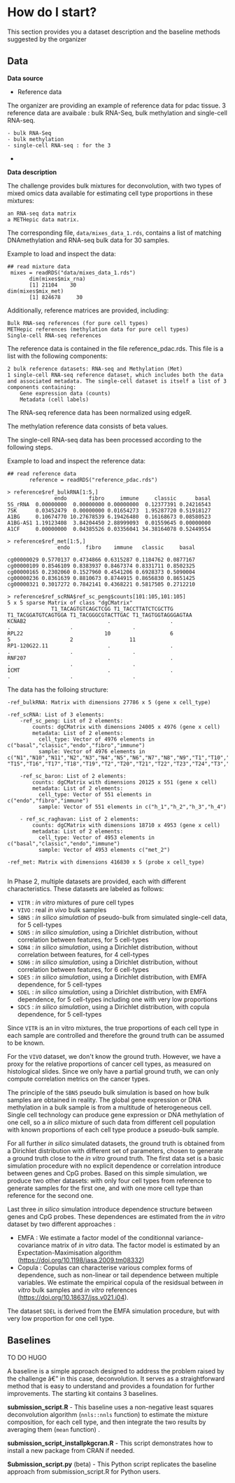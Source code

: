# How do I start?           
                           

This section provides you a dataset description and the baseline methods suggested by the organizer

                           
## Data   

**Data source**

- Reference data

The organizer are providing an example of reference data for pdac tissue. 3 reference data are avaibale : bulk RNA-Seq, bulk methylation and single-cell RNA-seq.

    - bulk RNA-Seq
    - bulk methylation
    - single-cell RNA-seq : for the 3 
- 

**Data description**

The challenge provides bulk mixtures for deconvolution, with two types of mixed omics data available for estimating cell type proportions in these mixtures:


    an RNA-seq data matrix
    a METHepic data matrix.

The corresponding file, `data/mixes_data_1.rds`, contains a list of matching DNAmethylation and RNA-seq bulk data for 30 samples.

Example to load and inspect the data:

```
## read mixture data
 mixes = readRDS("data/mixes_data_1.rds")
       dim(mixes$mix_rna)
       [1] 21104    30
dim(mixes$mix_met)
       [1] 824678     30
```
Additionally, reference matrices are provided, including:

    Bulk RNA-seq references (for pure cell types)
    METHepic references (methylation data for pure cell types)
    Single-cell RNA-seq references

The reference data is contained in the file reference_pdac.rds. This file is a list with the following components:

    2 bulk reference datasets: RNA-seq and Methylation (Met)
    1 single-cell RNA-seq reference dataset, which includes both the data and associated metadata. The single-cell dataset is itself a list of 3 components containing:
        Gene expression data (counts)
        Metadata (cell labels)

The RNA-seq reference data has been normalized using edgeR.

The methylation reference data consists of beta values.

The single-cell RNA-seq data has been processed according to the following steps.

Example to load and inspect the reference data:

```       
## read reference data
       reference = readRDS("reference_pdac.rds")

> reference$ref_bulkRNA[1:5,]
               endo       fibro     immune     classic      basal
5S_rRNA  0.00000000  0.00000000 0.00000000  0.12377391 0.24216543
7SK      0.03452479  0.00000000 0.01654273  1.95287720 0.51918127
A1BG     0.10674770 10.27678539 6.19426480  0.16168673 0.08580523
A1BG-AS1 1.19123408  3.84204450 2.88999093  0.01559645 0.00000000
A1CF     0.00000000  0.04385526 0.03356041 34.38164078 0.52449554

> reference$ref_met[1:5,]
                endo     fibro    immune   classic     basal

cg00000029 0.5770137 0.4734866 0.6315287 0.1184762 0.0877167
cg00000109 0.8546109 0.8383937 0.8467374 0.8331711 0.8502325
cg00000165 0.2302060 0.1527960 0.4541206 0.6928373 0.5090004
cg00000236 0.8361639 0.8810673 0.8744915 0.8656830 0.8651425
cg00000321 0.3017272 0.7842141 0.4368221 0.5817505 0.2712210

> reference$ref_scRNA$ref_sc_peng$counts[101:105,101:105]
5 x 5 sparse Matrix of class "dgCMatrix"
              T1_TACAGTGTCAGCTCGG T1_TACCTTATCTCGCTTG T1_TACGGATGTCAGTGGA T1_TACGGGCGTACTTGAC T1_TAGTGGTAGGGAGTAA
KCNAB2                          .                   .                   .                   .                   .
RPL22                          10                   6                   5                   2                  11
RP1-120G22.11                   .                   .                   .                   .                   .
RNF207                          .                   .                   .                   .                   .
ICMT                            .                   .                   .                   .                   .

```

The data has the folloing structure:
```
-ref_bulkRNA: Matrix with dimensions 27786 x 5 (gene x cell_type)

-ref_scRNA: List of 3 elements:
    -ref_sc_peng: List of 2 elements:
        counts: dgCMatrix with dimensions 24005 x 4976 (gene x cell)
        metadata: List of 2 elements:
          cell_type: Vector of 4976 elements in c("basal","classic","endo","fibro","immune")
          sample: Vector of 4976 elements in c("N1","N10","N11","N2","N3","N4","N5","N6","N7","N8","N9","T1","T10","T11","T12","T13","T14" "T15","T16","T17","T18","T19","T2","T20","T21","T22","T23","T24","T3","T4","T5","T6","T7","T8","T9")
    
    -ref_sc_baron: List of 2 elements:
        counts: dgCMatrix with dimensions 20125 x 551 (gene x cell) 
        metadata: List of 2 elements:
          cell_type: Vector of 551 elements in c("endo","fibro","immune")
          sample: Vector of 551 elements in c("h_1","h_2","h_3","h_4")
    
    - ref_sc_raghavan: List of 2 elements:
        counts: dgCMatrix with dimensions 18710 x 4953 (gene x cell)
        metadata: List of 2 elements:
          cell_type: Vector of 4953 elements in c("basal","classic","endo","immune")
          sample: Vector of 4953 elements c("met_2")
    
-ref_met: Matrix with dimensions 416830 x 5 (probe x cell_type)


```

In Phase 2, multiple datasets are provided, each with different characteristics. These datasets are labeled as follows:

- `VITR` : *in vitro* mixtures of pure cell types
- `VIVO` : real *in vivo* bulk samples
- `SBN5` : *in silico simulation* of pseudo-bulk from simulated single-cell data, for 5 cell-types
- `SDN5` : *in silico simulation*, using a Dirichlet distribution, without correlation between features, for 5 cell-types
- `SDN4` : *in silico simulation*, using a Dirichlet distribution, without correlation between features, for 4 cell-types
- `SDN6` : *in silico simulation*, using a Dirichlet distribution, without correlation between features, for 6 cell-types
- `SDE5` : *in silico simulation*, using a Dirichlet distribution, with EMFA dependence, for 5 cell-types
- `SDEL` : *in silico simulation*, using a Dirichlet distribution, with EMFA dependence, for 5 cell-types including one with very low proportions
- `SDC5` : *in silico simulation*, using a Dirichlet distribution, with copula dependence, for 5 cell-types


Since `VITR` is an in vitro mixtures, the true proportions of each cell type in each sample are controlled and therefore the ground truth can be assumed to be known.

For the `VIVO` dataset, we don't know the ground truth. However, we have a proxy for the relative proportions of cancer cell types, as measured on histological slides. Since we only have a partial ground truth, we can only compute correlation metrics on the cancer types.

The principle of the `SBN5` pseudo bulk simulation is based on how bulk samples are obtained in reality. The global gene expression or DNA methylation in a bulk sample is from a multitude of heterogeneous cell. Single cell technology can produce gene expression or DNA methylation of one cell, so a *in silico* mixture of such data from different cell population with known proportions of each cell type produce a pseudo-bulk sample.

For all further *in silico* simulated datasets, the ground truth is obtained from a Dirichlet distribution with different set of parameters, chosen to generate a ground truth close to the *in vitro* ground truth. The first data set is a basic simulation procedure with no explicit dependence or correlation introduce between genes and CpG probes. Based on this simple simulation, we produce two other datasets: with only four cell types from reference to generate samples for the first one, and with one more cell type than reference for the second one.

Last three *in silico* simulation introduce dependence structure between genes and CpG probes. These dependences are estimated from the *in vitro* dataset by two different approaches :

- EMFA : We estimate a factor model of the conditionnal variance-covariance matrix of *in vitro* data. The factor model is estimated by an Expectation-Maximisation algorithm (https://doi.org/10.1198/jasa.2009.tm08332)
- Copula : Copulas can characterise various complex forms of dependence, such as non-linear or tail dependence between multiple variables. We estimate the empirical copula of the residsual between *in vitro* bulk samples and *in vitro* references (https://doi.org/10.18637/jss.v021.i04).

The dataset `SDEL` is derived from the EMFA simulation procedure, but with very low proportion for one cell type.


## Baselines                 

TO DO HUGO

A baseline is a simple approach designed to address the problem raised by the challenge â€” in this case, deconvolution. It serves as a straightforward method that is easy to understand and provides a foundation for further improvements.
The starting kit contains 3 baselines.

**submission_script.R** - This baseline uses a non-negative least squares deconvolution algorithm (`nnls::nnls` function) to estimate the mixture composition, for each cell type, and then integrate the two results by averaging them (`mean` function) .

**submission_script_installpkgcran.R** - This script demonstrates how to install a new package from CRAN if needed.

**Submission_script.py** (beta) - This Python script replicates the baseline approach from submission_script.R for Python users. 
